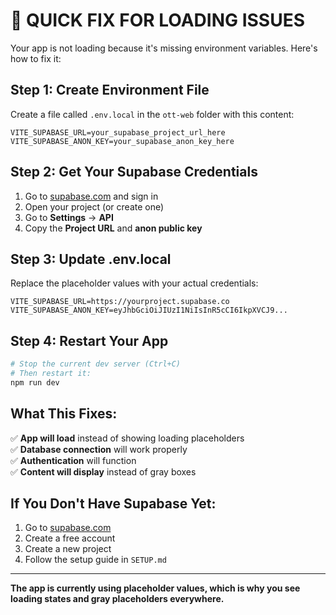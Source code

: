 # 🚨 **QUICK FIX FOR LOADING ISSUES**

Your app is not loading because it's missing environment variables. Here's how to fix it:

## **Step 1: Create Environment File**

Create a file called `.env.local` in the `ott-web` folder with this content:

```env
VITE_SUPABASE_URL=your_supabase_project_url_here
VITE_SUPABASE_ANON_KEY=your_supabase_anon_key_here
```

## **Step 2: Get Your Supabase Credentials**

1. Go to [supabase.com](https://supabase.com) and sign in
2. Open your project (or create one)
3. Go to **Settings** → **API**
4. Copy the **Project URL** and **anon public key**

## **Step 3: Update .env.local**

Replace the placeholder values with your actual credentials:

```env
VITE_SUPABASE_URL=https://yourproject.supabase.co
VITE_SUPABASE_ANON_KEY=eyJhbGciOiJIUzI1NiIsInR5cCI6IkpXVCJ9...
```

## **Step 4: Restart Your App**

```bash
# Stop the current dev server (Ctrl+C)
# Then restart it:
npm run dev
```

## **What This Fixes:**

✅ **App will load** instead of showing loading placeholders  
✅ **Database connection** will work properly  
✅ **Authentication** will function  
✅ **Content will display** instead of gray boxes  

## **If You Don't Have Supabase Yet:**

1. Go to [supabase.com](https://supabase.com)
2. Create a free account
3. Create a new project
4. Follow the setup guide in `SETUP.md`

---

**The app is currently using placeholder values, which is why you see loading states and gray placeholders everywhere.**
